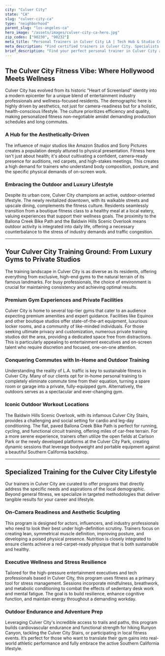 ```yaml
---
city: "Culver City"
state: "CA"
slug: "culver-city-ca"
type: "neighborhood"
parent_slug: "los-angeles-ca"
hero_image: "/assets/images/culver-city-ca-hero.jpg"
zip_codes: ["90230", "90232"]
meta_title: "Personal Trainers in Culver City LA | Tech Hub & Studio Commuter Fitness"
meta_description: "Find certified trainers in Culver City. Specialists in tech corridor schedules, corporate campus amenities, and studio professional routines."
brief_description: "Find your perfect personal trainer in Culver City and transform your fitness journey today. Our elite matching service connects you with certified trainers who specialize in aesthetic development, functional strength, and sustainable wellness practices tailored to the demanding L.A. lifestyle. Whether you prefer high-energy sessions at a luxury gym, private training at home to beat the infamous traffic, or outdoor workouts on the Baldwin Hills Scenic Overlook, we find the professional who aligns with your goals and schedule. Stop searching and start achieving the Hollywood-ready physique and balanced wellness you deserve."
---
```

## The Culver City Fitness Vibe: Where Hollywood Meets Wellness

Culver City has evolved from its historic "Heart of Screenland" identity into a modern epicenter for a unique blend of entertainment industry professionals and wellness-focused residents. The demographic here is highly driven by aesthetics, not just for camera-readiness but for a holistic, health-conscious lifestyle. The culture prioritizes efficiency and quality, making personalized fitness non-negotiable amidst demanding production schedules and long commutes.

### A Hub for the Aesthetically-Driven

The influence of major studios like Amazon Studios and Sony Pictures creates a population deeply attuned to physical presentation. Fitness here isn't just about health; it's about cultivating a confident, camera-ready presence for auditions, red carpets, and high-stakes meetings. This creates a high demand for trainers who understand body composition, posture, and the specific physical demands of on-screen work.

### Embracing the Outdoor and Luxury Lifestyle

Despite its urban core, Culver City champions an active, outdoor-oriented lifestyle. The newly revitalized downtown, with its walkable streets and upscale dining, complements the fitness culture. Residents seamlessly transition from a boutique fitness class to a healthy meal at a local eatery, valuing experiences that support their wellness goals. The proximity to the Ballona Creek Bike Path and the Baldwin Hills Scenic Overlook means outdoor activity is integrated into daily life, offering a necessary counterbalance to the stress of industry demands and traffic congestion.

---

## Your Culver City Training Ground: From Luxury Gyms to Private Studios

The training landscape in Culver City is as diverse as its residents, offering everything from exclusive, high-end gyms to the natural terrain of its famous landmarks. For busy professionals, the choice of environment is crucial for maintaining consistency and achieving optimal results.

### Premium Gym Experiences and Private Facilities

Culver City is home to several top-tier gyms that cater to an audience expecting premium amenities and expert guidance. Facilities like Equinox and other boutique studios offer state-of-the-art equipment, luxurious locker rooms, and a community of like-minded individuals. For those seeking ultimate privacy and customization, numerous private training studios dot the area, providing a dedicated space free from distractions. This is particularly appealing to entertainment executives and on-screen talent who require discretion and focused, one-on-one attention.

### Conquering Commutes with In-Home and Outdoor Training

Understanding the reality of L.A. traffic is key to sustainable fitness in Culver City. Many of our clients opt for in-home personal training to completely eliminate commute time from their equation, turning a spare room or garage into a private, fully-equipped gym. Alternatively, the outdoors serves as a spectacular and ever-changing gym.

### Iconic Outdoor Workout Locations

The Baldwin Hills Scenic Overlook, with its infamous Culver City Stairs, provides a challenging and social setting for cardio and leg-day conditioning. The flat, paved Ballona Creek Bike Path is perfect for running, cycling, and functional circuit training, offering miles of car-free terrain. For a more serene experience, trainers often utilize the open fields at Carlson Park or the newly developed platforms at the Culver City Park, creating dynamic sessions that leverage bodyweight and portable equipment against a beautiful Southern California backdrop.

---

## Specialized Training for the Culver City Lifestyle

Our trainers in Culver City are curated to offer programs that directly address the specific needs and aspirations of the local demographic. Beyond general fitness, we specialize in targeted methodologies that deliver tangible results for your career and lifestyle.

### On-Camera Readiness and Aesthetic Sculpting

This program is designed for actors, influencers, and industry professionals who need to look their best under high-definition scrutiny. Trainers focus on creating lean, symmetrical muscle definition, improving posture, and developing a poised physical presence. Nutrition is closely integrated to ensure clients achieve a red-carpet-ready physique that is both sustainable and healthy.

### Executive Wellness and Stress Resilience

Tailored for the high-pressure entertainment executives and tech professionals based in Culver City, this program uses fitness as a primary tool for stress management. Sessions incorporate mindfulness, breathwork, and metabolic conditioning to combat the effects of sedentary desk work and mental fatigue. The goal is to build resilience, enhance cognitive function, and maintain energy throughout a demanding workday.

### Outdoor Endurance and Adventure Prep

Leveraging Culver City's incredible access to trails and paths, this program builds cardiovascular endurance and functional strength for hiking Runyon Canyon, tackling the Culver City Stairs, or participating in local fitness events. It’s perfect for those who want to translate their gym gains into real-world athletic performance and fully embrace the active Southern California lifestyle.